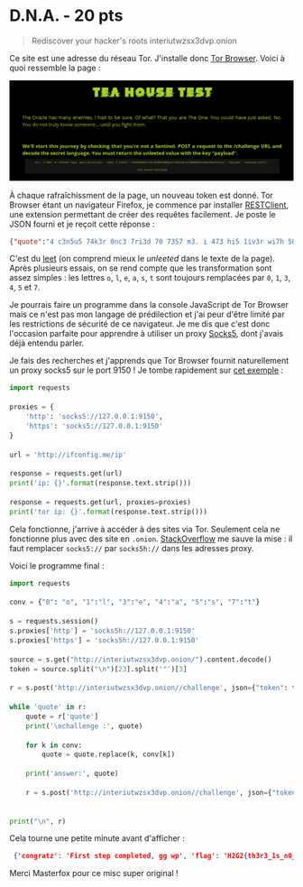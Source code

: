 # 							D.N.A. - 20 pts

>  Rediscover your hacker's roots interiutwzsx3dvp.onion

Ce site est une adresse du réseau Tor. J'installe donc [Tor Browser](https://www.torproject.org/download/). Voici à quoi ressemble la page :

![Capture d'écran](./site.png)

À chaque rafraîchissment de la page, un nouveau token est donné. Tor Browser étant un navigateur Firefox, je commence par installer [RESTClient](https://addons.mozilla.org/fr/firefox/addon/restclient/), une extension permettant de créer des requêtes facilement. Je poste le JSON fourni et je reçoit cette réponse :

```json
{"quote":"4 c3n5u5 74k3r 0nc3 7ri3d 70 7357 m3. i 473 hi5 1iv3r wi7h 50m3 f4v4 b34n5 4nd 4 nic3 chi4n7i."}
```

 C'est du [leet](https://fr.wikipedia.org/wiki/Leet_speak) (on comprend mieux le *unleeted* dans le texte de la page). Après plusieurs essais, on se rend compte que les transformation sont assez simples : les lettres `o`, `l`, `e`, `a`, `s`, `t` sont toujours remplacées par `0`, `1`, `3`, `4`, `5` et `7`.

Je pourrais faire un programme dans la console JavaScript de Tor Browser mais ce n'est pas mon langage de prédilection et j'ai peur d'être limité par les restrictions de sécurité de ce navigateur. Je me dis que c'est donc l'occasion parfaite pour apprendre à utiliser un proxy [Socks5](https://fr.wikipedia.org/wiki/SOCKS), dont j'avais déjà entendu parler.

Je fais des recherches et j'apprends que Tor Browser fournit naturellement un proxy socks5 sur le port 9150 !  Je tombe rapidement sur [cet exemple](https://gist.github.com/jefftriplett/9748036) :

```python
import requests

proxies = {
    'http': 'socks5://127.0.0.1:9150',
    'https': 'socks5://127.0.0.1:9150'
}

url = 'http://ifconfig.me/ip'

response = requests.get(url)
print('ip: {}'.format(response.text.strip()))

response = requests.get(url, proxies=proxies)
print('tor ip: {}'.format(response.text.strip()))
```

Cela fonctionne, j'arrive à accéder à des sites via Tor. Seulement cela ne fonctionne plus avec des site en `.onion`. [StackOverflow](https://stackoverflow.com/questions/51259693/python-requests-lib-working-via-proxysocks5-tor-error) me sauve la mise : il faut remplacer `socks5://` par `socks5h://` dans les adresses proxy.

Voici le programme final :

```python
import requests

conv = {"0": "o", "1":"l", "3":"e", "4":"a", "5":"s", "7":"t"}

s = requests.session()
s.proxies['http'] = 'socks5h://127.0.0.1:9150'
s.proxies['https'] = 'socks5h://127.0.0.1:9150'

source = s.get("http://interiutwzsx3dvp.onion/").content.decode()
token = source.split("\n")[23].split('"')[3]

r = s.post('http://interiutwzsx3dvp.onion//challenge', json={"token": token}).json()

while 'quote' in r:
    quote = r['quote']
    print('\nchallenge :', quote)
    
    for k in conv:
        quote = quote.replace(k, conv[k])
        
    print('answer:', quote)

    r = s.post('http://interiutwzsx3dvp.onion//challenge', json={"token": token, "payload": quote}).json()


print("\n", r)

```

Cela tourne une petite minute avant d'afficher :

```json
 {'congratz': 'First step completed, gg wp', 'flag': 'H2G2{th3r3_1s_n0_SP00N}'}
```

Merci Masterfox pour ce misc super original !